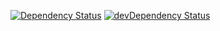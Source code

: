 [![Dependency Status](https://david-dm.org/dragonprojects/maxdome-chatbot.svg)](https://david-dm.org/dragonprojects/maxdome-chatbot)
[![devDependency Status](https://david-dm.org/dragonprojects/maxdome-chatbot/dev-status.svg)](https://david-dm.org/dragonprojects/maxdome-chatbot?type=dev)
